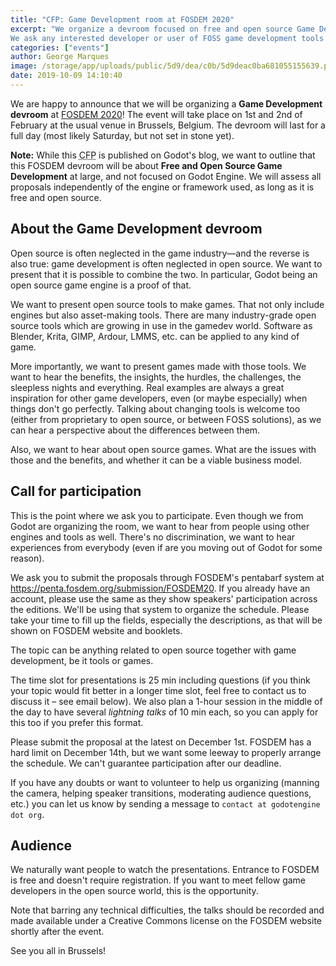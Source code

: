 ```yaml
---
title: "CFP: Game Development room at FOSDEM 2020"
excerpt: "We organize a devroom focused on free and open source Game Development at the FOSDEM 2020 in Brussels, on February 1-2, 2020.
We ask any interested developer or user of FOSS game development tools or games to send us their talk proposals until December 1, 2019."
categories: ["events"]
author: George Marques
image: /storage/app/uploads/public/5d9/dea/c0b/5d9deac0ba681055155639.png
date: 2019-10-09 14:10:40
---
```


We are happy to announce that we will be organizing a **Game Development devroom** at [FOSDEM 2020](https://fosdem.org/2020/)! The event will take place on 1st and 2nd of February at the usual venue in Brussels, Belgium. The devroom will last for a full day (most likely Saturday, but not set in stone yet).

**Note:** While this <abbr title="Call for Participation">CFP</abbr> is published on Godot's blog, we want to outline that this FOSDEM devroom will be about **Free and Open Source Game Development** at large, and not focused on Godot Engine. We will assess all proposals independently of the engine or framework used, as long as it is free and open source.

## About the Game Development devroom

Open source is often neglected in the game industry—and the reverse is also true: game development is often neglected in open source. We want to present that it is possible to combine the two. In particular, Godot being an open source game engine is a proof of that.

We want to present open source tools to make games. That not only include engines but also asset-making tools. There are many industry-grade open source tools which are growing in use in the gamedev world. Software as Blender, Krita, GIMP, Ardour, LMMS, etc. can be applied to any kind of game.

More importantly, we want to present games made with those tools. We want to hear the benefits, the insights, the hurdles, the challenges, the sleepless nights and everything. Real examples are always a great inspiration for other game developers, even (or maybe especially) when things don't go perfectly. Talking about changing tools is welcome too (either from proprietary to open source, or between FOSS solutions), as we can hear a perspective about the differences between them.

Also, we want to hear about open source games. What are the issues with those and the benefits, and whether it can be a viable business model.

## Call for participation

This is the point where we ask you to participate. Even though we from Godot are organizing the room, we want to hear from people using other engines and tools as well. There's no discrimination, we want to hear experiences from everybody (even if are you moving out of Godot for some reason).

We ask you to submit the proposals through FOSDEM's pentabarf system at https://penta.fosdem.org/submission/FOSDEM20. If you already have an account, please use the same as they show speakers' participation across the editions. We'll be using that system to organize the schedule. Please take your time to fill up the fields, especially the descriptions, as that will be shown on FOSDEM website and booklets.

The topic can be anything related to open source together with game development, be it tools or games.

The time slot for presentations is 25 min including questions (if you think your topic would fit better in a longer time slot, feel free to contact us to discuss it – see email below).
We also plan a 1-hour session in the middle of the day to have several *lightning talks* of 10 min each, so you can apply for this too if you prefer this format.

Please submit the proposal at the latest on December 1st. FOSDEM has a hard limit on December 14th, but we want some leeway to properly arrange the schedule. We can't guarantee participation after our deadline.

If you have any doubts or want to volunteer to help us organizing (manning the camera, helping speaker transitions, moderating audience questions, etc.) you can let us know by sending a message to `contact at godotengine dot org`.

## Audience

We naturally want people to watch the presentations. Entrance to FOSDEM is free and doesn't require registration. If you want to meet fellow game developers in the open source world, this is the opportunity.

Note that barring any technical difficulties, the talks should be recorded and made available under a Creative Commons license on the FOSDEM website shortly after the event.

See you all in Brussels!
